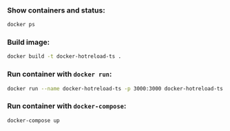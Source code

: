 ### Show containers and status:
```sh
docker ps
```

### Build image:
```sh
docker build -t docker-hotreload-ts .
```

### Run container with `docker run`:
```sh
docker run --name docker-hotreload-ts -p 3000:3000 docker-hotreload-ts
```

### Run container with `docker-compose`:
```sh
docker-compose up
```